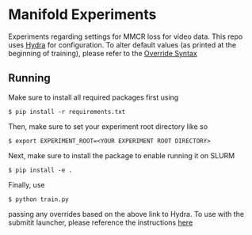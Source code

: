 # Manifold Experiments 
Experiments regarding settings for MMCR loss for video data. This repo uses [Hydra](https://hydra.cc/) for configuration. To alter default values (as printed at the beginning of training), please refer to the [Override Syntax](https://hydra.cc/docs/advanced/override_grammar/basic/) 

## Running 
Make sure to install all required packages first using
```shell
$ pip install -r requirements.txt
```
Then, make sure to set your experiment root directory like so
```shell
$ export EXPERIMENT_ROOT=<YOUR EXPERIMENT ROOT DIRECTORY>
```
Next, make sure to install the package to enable running it on SLURM
```shell
$ pip install -e . 
```
Finally, use 
```shell
$ python train.py
```
passing any overrides based on the above link to Hydra. To use with the submitit launcher, please 
reference the instructions [here](https://hydra.cc/docs/1.3/plugins/submitit_launcher/)